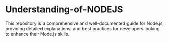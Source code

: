 # Understanding-of-NODEJS
This repository is a comprehensive and well-documented guide for Node.js, providing detailed explanations, and best practices for developers looking to enhance their Node.js skills.
